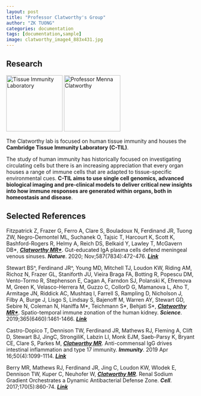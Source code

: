 ```yaml
---
layout: post
title: "Professor Clatworthy's Group"
author: "ZK TUONG"
categories: documentation
tags: [documentation,sample]
image: clatworthy_image4_883x431.jpg
---
```


## Research
<img src="http://www.med.cam.ac.uk/clatworthy/files/2021/01/Picture-1.png" height = "150" alt = 'Tissue Immunity Laboratory'>    <img src="http://www.med.cam.ac.uk/clatworthy/files/2013/08/CLATWORTHY-e1423145667300-256x300.jpg" height = "150" alt = 'Professor Menna Clatworthy'>

The Clatworthy lab is focused on human tissue immunity and houses the **Cambridge Tissue Immunity Laboratory (C-TIL)**.

The study of human immunity has historically focused on investigating circulating cells but there is an increasing appreciation that every organ houses a range of immune cells that are adapted to tissue-specific environmental cues. **C-TIL aims to use single cell genomics, advanced biological imaging and pre-clinical models to deliver critical new insights into how immune responses are generated within organs, both in homeostasis and disease**.

## Selected References

Fitzpatrick Z, Frazer G, Ferro A, Clare S, Bouladoux N, Ferdinand JR, Tuong ZW, Negro-Demontel ML, Suchanek O, Tajsic T, Harcourt K, Scott K, Bashford-Rogers R, Helmy A, Reich DS, Belkaid Y, Lawley T, McGavern DB\*, ***<u>Clatworthy MR\*</u>***. Gut-educated IgA plasma cells defend meningeal venous sinuses. ***Nature***. 2020; Nov;587(7834):472-476. [***Link***](https://www.nature.com/articles/s41586-020-2886-4)

Stewart BS^, Ferdinand JR^, Young MD, Mitchell TJ, Loudon KW, Riding AM, Richoz N, Frazer GL, Staniforth JU, Vieira Braga FA, Botting R, Popescu DM, Vento-Tormo R, Stephenson E, Cagan A, Farndon SJ, Polanski K, Efremova M, Green K, Velasco-Herrera M, Guzzo C, CollorD G, Mamanova L, Aho T, Armitage JN, Riddick AC, Mushtaq I, Farrell S, Rampling D, Nicholson J, Filby A, Burge J, Lisgo S, Lindsay S, Bajenoff M, Warren AY, Stewart GD, Sebire N, Coleman N, Haniffa M\*, Teichmann S\*, Behjati S\*, ***<u>Clatworthy MR\*</u>***. Spatio-temporal immune zonation of the human kidney.  ***Science***. 2019;365(6460):1461-1466. [***Link***](https://science.sciencemag.org/content/365/6460/1461.long)

Castro-Dopico T, Dennison TW, Ferdinand JR, Mathews RJ, Fleming A, Clift D, Stewart BJ, JingC, StrongiliK, Labzin LI, Monk EJM, Saeb-Parsy K, Bryant CE, Clare S, Parkes M, ***<u>Clatworthy MR</u>***. Anti-commensal IgG drives intestinal inflammation and type 17 immunity. ***Immunity***. 2019 Apr 16;50(4):1099-1114. [***Link***](https://www.ncbi.nlm.nih.gov/pmc/articles/PMC6477154/)

Berry MR, Mathews RJ, Ferdinand JR, Jing C, Loudon KW, Wlodek E, Dennison TW, Kuper C, Neuhofer W, ***<u>Clatworthy MR</u>***. Renal Sodium Gradient Orchestrates a Dynamic Antibacterial Defense Zone. ***Cell***. 2017;170(5):860-74. [***Link***](https://www.ncbi.nlm.nih.gov/pubmed/28803730)
